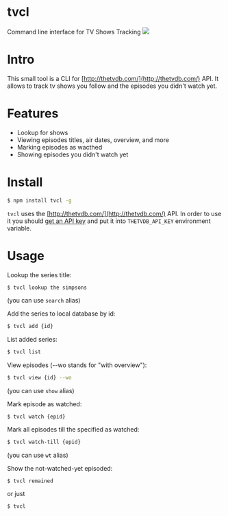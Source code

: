 # tvcl
Command line interface for TV Shows Tracking
![](https://dl.dropboxusercontent.com/u/1995551/misc/tvcl.png)

# Intro
This small tool is a CLI for [http://thetvdb.com/](http://thetvdb.com/) API. It allows to track tv shows you follow and the episodes you didn't watch yet.

# Features
- Lookup for shows
- Viewing episodes titles, air dates, overview, and more
- Marking episodes as wacthed
- Showing episodes you didn't watch yet

# Install

```bash
$ npm install tvcl -g
```

`tvcl` uses the [http://thetvdb.com/](http://thetvdb.com/) API. In order to use it you should [get an API key](http://thetvdb.com/?tab=apiregister) and put it into `THETVDB_API_KEY` environment variable.

# Usage

Lookup the series title:
```bash
$ tvcl lookup the simpsons
```
(you can use `search` alias)

Add the series to local database by id:
```bash 
$ tvcl add {id}
```

List added series:
```bash
$ tvcl list
```

View episodes (--wo stands for "with overview"):
```bash
$ tvcl view {id} --wo
```
(you can use `show` alias)

Mark episode as watched:
```
$ tvcl watch {epid}
```

Mark all episodes till the specified as watched:
```bash
$ tvcl watch-till {epid}
```
(you can use `wt` alias)

Show the not-watched-yet episoded:
```
$ tvcl remained 
```
or just
```
$ tvcl
```
